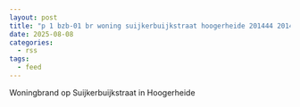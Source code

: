 ```yaml
---
layout: post
title: "p 1 bzb-01 br woning suijkerbuijkstraat hoogerheide 201444 201441 201092 284831"
date: 2025-08-08
categories: 
  - rss
tags: 
  - feed
---
```


Woningbrand op Suijkerbuijkstraat in Hoogerheide
